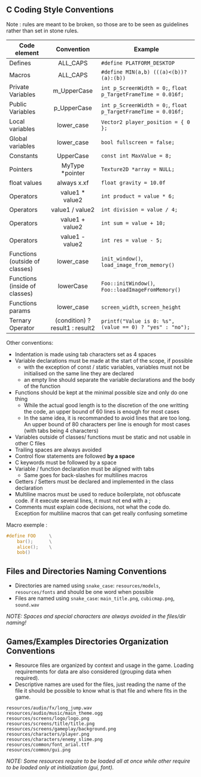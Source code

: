 ## C Coding Style Conventions

Note : rules are meant to be broken, so those are to be seen as guidelines rather than set in stone rules.

Code element | Convention | Example
--- | :---: | ---
Defines | ALL_CAPS | `#define PLATFORM_DESKTOP`
Macros | ALL_CAPS | `#define MIN(a,b) (((a)<(b))?(a):(b))`
Private Variables | m_UpperCase | `int p_ScreenWidth = 0;`, `float p_TargetFrameTime = 0.016f;`
Public Variables | p_UpperCase | `int p_ScreenWidth = 0;`, `float p_TargetFrameTime = 0.016f;`
Local variables | lower_case | `Vector2 player_position = { 0 };`
Global variables | lower_case | `bool fullscreen = false;`
Constants | UpperCase | `const int MaxValue = 8;`
Pointers | MyType *pointer | `Texture2D *array = NULL;`
float values | always x.xf | `float gravity = 10.0f`
Operators | value1 * value2 | `int product = value * 6;`
Operators | value1 / value2 | `int division = value / 4;`
Operators | value1 + value2 | `int sum = value + 10;`
Operators | value1 - value2 | `int res = value - 5;`
Functions (outside of classes) | lower_case | `init_window()`, `load_image_from_memory()`
Functions (inside of classes) | lowerCase | `Foo::initWindow()`, `Foo::loadImageFromMemory()`
Functions params | lower_case | `screen_width`, `screen_height`
Ternary Operator | (condition) ? result1 : result2 | `printf("Value is 0: %s", (value == 0) ? "yes" : "no");`

Other conventions:
 - Indentation is made using tab characters set as 4 spaces
 - Variable declarations must be made at the start of the scope, if possible
 	- with the exception of const / static variables, variables must not be initialised on the same line they are declared
	- an empty line should separate the variable declarations and the body of the function
 - Functions should be kept at the minimal possible size and only do one thing
 	- While the actual good length is to the discretion of the one writting the code, an upper bound of 60 lines is enough for most cases
	- In the same idea, it is recommanded to avoid lines that are too long. An upper bound of 80 characters per line is enough for most cases (with tabs being 4 characters)
 - Variables outside of classes/ functions must be static and not usable in other C files
 - Trailing spaces are always avoided
 - Control flow statements are followed **by a space**
 - C keywords must be followed by a space
 - Variable / function declaration must be aligned with tabs
 	- Same goes for back-slashes for multilines macros
 - Getters / Setters must be declared and implemented in the class declaration
 - Multiline macros must be used to reduce boilerplate, not obfuscate code. if it execute several lines, it must not end with a ;
 - Comments must explain code decisions, not what the code do. Exception for multiline macros that can get really confusing sometime

Macro exemple :
```c
#define FOO 	\
	bar();		\
	alice();	\
	bob()
```

## Files and Directories Naming Conventions

  - Directories are named using `snake_case`: `resources/models`, `resources/fonts` and should be one word when possible
  - Files are named using `snake_case`: `main_title.png`, `cubicmap.png`, `sound.wav`

_NOTE: Spaces and special characters are always avoided in the files/dir naming!_

## Games/Examples Directories Organization Conventions

 - Resource files are organized by context and usage in the game. Loading requirements for data are also considered (grouping data when required).
 - Descriptive names are used for the files, just reading the name of the file it should be possible to know what is that file and where fits in the game.

```
resources/audio/fx/long_jump.wav
resources/audio/music/main_theme.ogg
resources/screens/logo/logo.png
resources/screens/title/title.png
resources/screens/gameplay/background.png
resources/characters/player.png
resources/characters/enemy_slime.png
resources/common/font_arial.ttf
resources/common/gui.png
```
_NOTE: Some resources require to be loaded all at once while other require to be loaded only at initialization (gui, font)._

